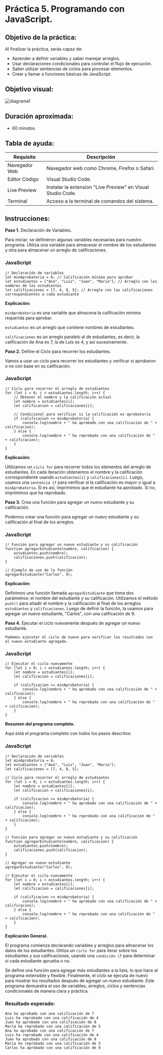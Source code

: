 # Práctica 5. Programando con JavaScript.

## Objetivo de la práctica:
Al finalizar la práctica, serás capaz de:
- Aprender a definir variables y saber manejar arreglos.
- Usar declaraciones condicionales para controlar el flujo de ejecución.
- Saber utilizar sentencias de ciclos para procesar elementos.
- Crear y llamar a funciones básicas de JavaScript.


## Objetivo visual: 

![[diagrama1](../images/img1.png)](https://github.com/Netec-Mx/POO-JScript-HTML-CSS3/blob/main/imagenes/capitulo3/funcion_javascript.png)

## Duración aproximada:
- 60 minutos.

## Tabla de ayuda:
| Requisito | Descripción|
| --- | --- |
| Navegador Web | Navegador web como Chrome, Firefox o Safari. |
| Editor Código | Visual Studio Code. |
| Live Preview | Instalar la extension "Live Preview" en Visual Studio Code. |
| Terminal | Acceso a la terminal de comandos del sistema. |

## Instrucciones:

**Paso 1.** Declaración de Variables.

Para iniciar, se definieron algunas variables necesarias para nuestro programa. Utiliza una variable para almacenar el nombre de los estudiantes y otra para almacenar un arreglo de calificaciones.

### JavaScript
```
// Declaración de variables
let minAprobatoria = 6; // Calificación mínima para aprobar
let estudiantes = ["Ana", "Luis", "Juan", "María"]; // Arreglo con los nombres de los estudiantes
let calificaciones = [7, 4, 8, 5]; // Arreglo con las calificaciones correspondientes a cada estudiante
```

**Explicación:**

`minAprobatoria` es una variable que almacena la calificación mínima requerida para aprobar.

`estudiantes` es un arreglo que contiene nombres de estudiantes.

`calificaciones` es un arreglo paralelo al de estudiantes, es decir, la calificación de Ana es 7, la de Luis es 4, y así sucesivamente.

**Paso 2.** Define el Ciclo para recorrer los estudiantes.

Vamos a usar un ciclo para recorrer los estudiantes y verificar si aprobaron o no con base en su calificación.

### JavaScript
```
// Ciclo para recorrer el arreglo de estudiantes
for (let i = 0; i < estudiantes.length; i++) {
    // Obtener el nombre y la calificación actual
    let nombre = estudiantes[i];
    let calificacion = calificaciones[i];
    
    // Condicional para verificar si la calificación es aprobatoria
    if (calificacion >= minAprobatoria) {
        console.log(nombre + " ha aprobado con una calificación de " + calificacion);
    } else {
        console.log(nombre + " ha reprobado con una calificación de " + calificacion);
    }
}
```

**Explicación:**

Utilizamos un `ciclo for` para recorrer todos los elementos del arreglo de estudiantes.
En cada iteración obtenemos el nombre y la calificación correspondiente usando `estudiantes[i]` y `calificaciones[i]`.
Luego, usamos una `sentencia if` para verificar si la calificación es mayor o igual a `minAprobatoria`. Si es así, imprimimos que el estudiante ha aprobado. Si no, imprimimos que ha reprobado.

**Paso 3.** Crea una función para agregar un nuevo estudiante y su calificación.

Podemos crear una función para agregar un nuevo estudiante y su calificación al final de los arreglos.

### JavaScript
```
// Función para agregar un nuevo estudiante y su calificación
function agregarEstudiante(nombre, calificacion) {
    estudiantes.push(nombre);
    calificaciones.push(calificacion);
}

// Ejemplo de uso de la función
agregarEstudiante("Carlos", 9);
```

**Explicación:**

Definimos una función llamada `agregarEstudiante` que toma dos parámetros: el nombre del estudiante y su calificación.
Utilizamos el método `push()` para añadir el nombre y la calificación al final de los arreglos `estudiantes` y `calificaciones`.
Luego de definir la función, la usamos para agregar un nuevo estudiante, "Carlos", con una calificación de 9.

**Paso 4.** Ejecutar el ciclo nuevamente después de agregar un nuevo estudiante.

    Podemos ejecutar el ciclo de nuevo para verificar los resultados con el nuevo estudiante agregado.

### JavaScript
```
// Ejecutar el ciclo nuevamente
for (let i = 0; i < estudiantes.length; i++) {
    let nombre = estudiantes[i];
    let calificacion = calificaciones[i];
    
    if (calificacion >= minAprobatoria) {
        console.log(nombre + " ha aprobado con una calificación de " + calificacion);
    } else {
        console.log(nombre + " ha reprobado con una calificación de " + calificacion);
    }
}
```

**Resumen del programa completo.**

Aquí está el programa completo con todos los pasos descritos:

### JavaScript
```
// Declaración de variables
let minAprobatoria = 6;
let estudiantes = ["Ana", "Luis", "Juan", "María"];
let calificaciones = [7, 4, 8, 5];

// Ciclo para recorrer el arreglo de estudiantes
for (let i = 0; i < estudiantes.length; i++) {
    let nombre = estudiantes[i];
    let calificacion = calificaciones[i];
    
    if (calificacion >= minAprobatoria) {
        console.log(nombre + " ha aprobado con una calificación de " + calificacion);
    } else {
        console.log(nombre + " ha reprobado con una calificación de " + calificacion);
    }
}

// Función para agregar un nuevo estudiante y su calificación
function agregarEstudiante(nombre, calificacion) {
    estudiantes.push(nombre);
    calificaciones.push(calificacion);
}

// Agregar un nuevo estudiante
agregarEstudiante("Carlos", 9);

// Ejecutar el ciclo nuevamente
for (let i = 0; i < estudiantes.length; i++) {
    let nombre = estudiantes[i];
    let calificacion = calificaciones[i];
    
    if (calificacion >= minAprobatoria) {
        console.log(nombre + " ha aprobado con una calificación de " + calificacion);
    } else {
        console.log(nombre + " ha reprobado con una calificación de " + calificacion);
    }
}
```

**Explicación General.**

El programa comienza declarando variables y arreglos para almacenar los datos de los estudiantes.
Utiliza un `ciclo for` para iterar sobre los estudiantes y sus calificaciones, usando una `condición if` para determinar si cada estudiante aprueba o no.
    
Se define una función para agregar más estudiantes a la lista, lo que hace al programa extensible y flexible.
Finalmente, el ciclo se ejecuta de nuevo para mostrar los resultados después de agregar un nuevo estudiante.
Este programa demuestra el uso de variables, arreglos, ciclos y sentencias condicionales de manera clara y práctica.


### Resultado esperado:

    Ana ha aprobado con una calificación de 7
    Luis ha reprobado con una calificación de 4
    Juan ha aprobado con una calificación de 8
    María ha reprobado con una calificación de 5
    Ana ha aprobado con una calificación de 7
    Luis ha reprobado con una calificación de 4
    Juan ha aprobado con una calificación de 8
    María ha reprobado con una calificación de 5
    Carlos ha aprobado con una calificación de 9
